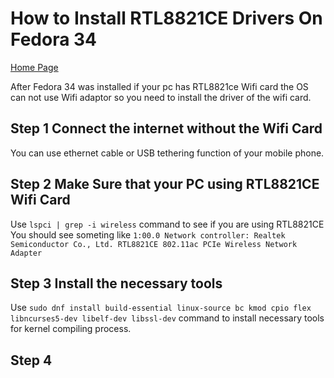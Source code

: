 # How to Install RTL8821CE Drivers On Fedora 34
[Home Page](index.md)

After Fedora 34 was installed if your pc has RTL8821ce Wifi card the OS can not use Wifi adaptor so you need to install the driver of the wifi card.

## Step 1 Connect the internet without the Wifi Card

You can use ethernet cable or USB tethering function of your mobile phone. 

## Step 2 Make Sure that your PC using RTL8821CE Wifi Card

Use `lspci | grep -i wireless` command to see if you are using RTL8821CE 
You should see someting like  `1:00.0 Network controller: Realtek Semiconductor Co., Ltd. RTL8821CE 802.11ac PCIe Wireless Network Adapter`

## Step 3 Install the necessary tools

Use `sudo dnf install build-essential linux-source bc kmod cpio flex libncurses5-dev libelf-dev libssl-dev` command to install necessary tools for kernel compiling process.

## Step 4 

